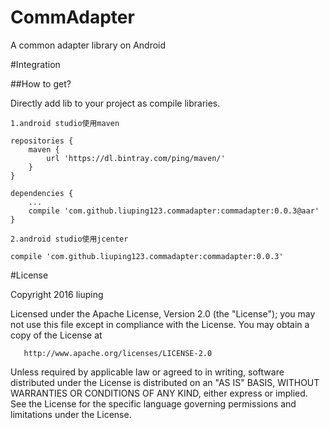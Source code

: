# CommAdapter

A common adapter library on Android

#Integration

##How to get?

Directly add lib to your project as compile libraries.



```
1.android studio使用maven

repositories {
    maven {
        url 'https://dl.bintray.com/ping/maven/'
    }
}

dependencies {
    ...
    compile 'com.github.liuping123.commadapter:commadapter:0.0.3@aar'
}

```


```
2.android studio使用jcenter

compile 'com.github.liuping123.commadapter:commadapter:0.0.3'
```

#License

Copyright 2016 liuping

   Licensed under the Apache License, Version 2.0 (the "License");
   you may not use this file except in compliance with the License.
   You may obtain a copy of the License at

       http://www.apache.org/licenses/LICENSE-2.0

   Unless required by applicable law or agreed to in writing, software
   distributed under the License is distributed on an "AS IS" BASIS,
   WITHOUT WARRANTIES OR CONDITIONS OF ANY KIND, either express or implied.
   See the License for the specific language governing permissions and
   limitations under the License.
